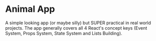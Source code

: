 # Animal App
A simple looking app (or maybe silly) but SUPER practical in real world projects.
The app generally covers all 4 React's concept keys (Event System, Props System, State System and Lists Building).
